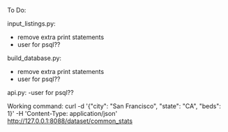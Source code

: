To Do:

input_listings.py:
- remove extra print statements
- user for psql??

build_database.py:
- remove extra print statements
- user for psql??

api.py:
-user for psql??


Working command:
curl -d '{"city": "San Francisco", "state": "CA", "beds": 1}' -H 'Content-Type: application/json' http://127.0.0.1:8088/dataset/common_stats